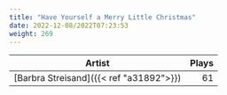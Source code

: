 ```yaml
---
title: "Have Yourself a Merry Little Christmas"
date: 2022-12-08/2022T07:23:53
weight: 269
---
```




 Artist | Plays 
----- | -----:
[Barbra Streisand]({{< ref "a31892">}}) | 61
